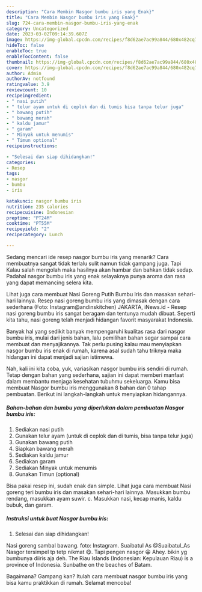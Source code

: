 ```yaml
---
description: "Cara Membin Nasgor bumbu iris yang Enak}"
title: "Cara Membin Nasgor bumbu iris yang Enak}"
slug: 724-cara-membin-nasgor-bumbu-iris-yang-enak
category: Uncategorized
date: 2023-03-02T09:14:39.607Z
image: https://img-global.cpcdn.com/recipes/f8d62ae7ac99a844/680x482cq70/nasgor-bumbu-iris-foto-resep-utama.jpg
hideToc: false
enableToc: true
enableTocContent: false
thumbnail: https://img-global.cpcdn.com/recipes/f8d62ae7ac99a844/680x482cq70/nasgor-bumbu-iris-foto-resep-utama.jpg
cover: https://img-global.cpcdn.com/recipes/f8d62ae7ac99a844/680x482cq70/nasgor-bumbu-iris-foto-resep-utama.jpg
author: Admin
authorAv: notfound
ratingvalue: 3.9
reviewcount: 10
recipeingredient:
- " nasi putih"
- " telur ayam untuk di ceplok dan di tumis bisa tanpa telur juga"
- " bawang putih"
- " bawang merah"
- " kaldu jamur"
- " garam"
- " Minyak untuk menumis"
- " Timun optional"
recipeinstructions:

- "Selesai dan siap dihidangkan!"
categories:
- Resep
tags:
- nasgor
- bumbu
- iris

katakunci: nasgor bumbu iris 
nutrition: 235 calories
recipecuisine: Indonesian
preptime: "PT24M"
cooktime: "PT55M"
recipeyield: "2"
recipecategory: Lunch

---
```



Sedang mencari ide resep nasgor bumbu iris yang menarik? Cara membuatnya sangat tidak terlalu sulit namun tidak gampang juga. Tapi Kalau salah mengolah maka hasilnya akan hambar dan bahkan tidak sedap. Padahal nasgor bumbu iris yang enak selayaknya punya aroma dan rasa yang dapat memancing selera kita.


Lihat juga cara membuat Nasi Goreng Putih Bumbu Iris dan masakan sehari-hari lainnya. Resep nasi goreng bumbu iris yang dimasak dengan cara sederhana (Foto: Instagram@andinskitchen) JAKARTA, iNews.id - Resep nasi goreng bumbu iris sangat beragam dan tentunya mudah dibuat. Seperti kita tahu, nasi goreng telah menjadi hidangan favorit masyarakat Indonesia.

Banyak hal yang sedikit banyak mempengaruhi kualitas rasa dari nasgor bumbu iris, mulai dari jenis bahan, lalu pemilihan bahan segar sampai cara membuat dan menyajikannya. Tak perlu pusing kalau mau menyiapkan nasgor bumbu iris enak di rumah, karena asal sudah tahu triknya maka hidangan ini dapat menjadi sajian istimewa.


Nah, kali ini kita coba, yuk, variasikan nasgor bumbu iris sendiri di rumah. Tetap dengan bahan yang sederhana, sajian ini dapat memberi manfaat dalam membantu menjaga kesehatan tubuhmu sekeluarga. Kamu bisa membuat Nasgor bumbu iris menggunakan 8 bahan dan 0 tahap pembuatan. Berikut ini langkah-langkah untuk menyiapkan hidangannya.

<!--inarticleads1-->

##### Bahan-bahan dan bumbu yang diperlukan dalam pembuatan Nasgor bumbu iris:

1. Sediakan  nasi putih
1. Gunakan  telur ayam (untuk di ceplok dan di tumis, bisa tanpa telur juga)
1. Gunakan  bawang putih
1. Siapkan  bawang merah
1. Sediakan  kaldu jamur
1. Sediakan  garam
1. Sediakan  Minyak untuk menumis
1. Gunakan  Timun (optional)


Bisa pakai resep ini, sudah enak dan simple. Lihat juga cara membuat Nasi goreng teri bumbu iris dan masakan sehari-hari lainnya. Masukkan bumbu rendang, masukkan ayam suwir. c. Masukkan nasi, kecap manis, kaldu bubuk, dan garam. 

<!--inarticleads2-->

##### Instruksi untuk buat Nasgor bumbu iris:


1. Selesai dan siap dihidangkan!

Nasi goreng sambal bawang. foto: Instagram. Suaibatul As @Suaibatul_As Nasgor tersimpel tp tetp nikmat 😋. Tapi pengen nasgor 😀 Ahey. bikin yg bumbunya diiris aja deh. The Riau Islands (Indonesian: Kepulauan Riau) is a province of Indonesia. Sunbathe on the beaches of Batam. 

Bagaimana? Gampang kan? Itulah cara membuat nasgor bumbu iris yang bisa kamu praktikkan di rumah. Selamat mencoba!
